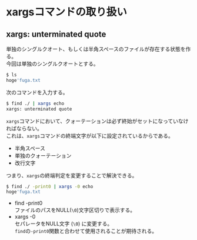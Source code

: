 # xargsコマンドの取り扱い

## xargs: unterminated quote

単独のシングルクオート、もしくは半角スペースのファイルが存在する状態を作る。  
今回は単独のシングルクオートとする。

```bash
$ ls
hoge'fuga.txt
```

次のコマンドを入力する。

```bash
$ find ./ | xargs echo
xargs: unterminated quote
```

`xargs`コマンドにおいて、クォーテーションは必ず終始がセットになっていなければならない。  
これは、`xargs`コマンドの終端文字が以下に設定されているからである。

- 半角スペース
- 単独のクォーテーション
- 改行文字

つまり、`xargs`の終端判定を変更することで解決できる。

```bash
$ find ./ -print0 | xargs -0 echo
hoge'fuga.txt
```

- find -print0  
  ファイルのパスをNULL(`\0`)文字区切りで表示する。
- xargs -0  
  セパレータをNULL文字 (`\0`) に変更する。  
  `find`の`-print0`関数と合わせて使用されることが期待される。
